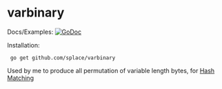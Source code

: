 # varbinary

Docs/Examples: [![GoDoc](https://godoc.org/github.com/splace/varbinary?status.svg)](https://godoc.org/github.com/splace/varbinary) 

Installation:

     go get github.com/splace/varbinary

Used by me to produce all permutation of variable length bytes, for [Hash Matching](https://github.com/splace/hashmatching)
